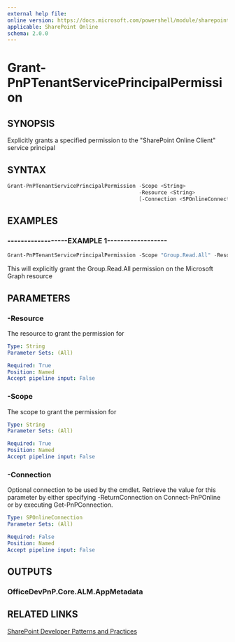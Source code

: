 ```yaml
---
external help file:
online version: https://docs.microsoft.com/powershell/module/sharepoint-pnp/grant-pnptenantserviceprincipalpermission
applicable: SharePoint Online
schema: 2.0.0
---
```

# Grant-PnPTenantServicePrincipalPermission

## SYNOPSIS
Explicitly grants a specified permission to the "SharePoint Online Client" service principal

## SYNTAX 

```powershell
Grant-PnPTenantServicePrincipalPermission -Scope <String>
                                          -Resource <String>
                                          [-Connection <SPOnlineConnection>]
```

## EXAMPLES

### ------------------EXAMPLE 1------------------
```powershell
Grant-PnPTenantServicePrincipalPermission -Scope "Group.Read.All" -Resource "Microsoft Graph"
```

This will explicitly grant the Group.Read.All permission on the Microsoft Graph resource

## PARAMETERS

### -Resource
The resource to grant the permission for

```yaml
Type: String
Parameter Sets: (All)

Required: True
Position: Named
Accept pipeline input: False
```

### -Scope
The scope to grant the permission for

```yaml
Type: String
Parameter Sets: (All)

Required: True
Position: Named
Accept pipeline input: False
```

### -Connection
Optional connection to be used by the cmdlet. Retrieve the value for this parameter by either specifying -ReturnConnection on Connect-PnPOnline or by executing Get-PnPConnection.

```yaml
Type: SPOnlineConnection
Parameter Sets: (All)

Required: False
Position: Named
Accept pipeline input: False
```

## OUTPUTS

### OfficeDevPnP.Core.ALM.AppMetadata

## RELATED LINKS

[SharePoint Developer Patterns and Practices](https://aka.ms/sppnp)